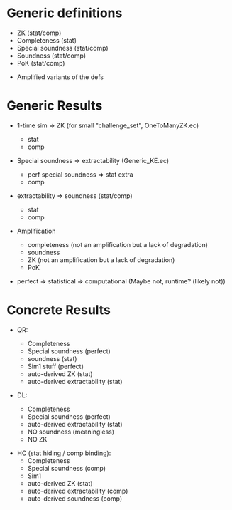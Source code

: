 
Generic definitions
====================

+ ZK (stat/comp)
+ Completeness (stat)
+ Special soundness (stat/comp)
+ Soundness (stat/comp)
+ PoK (stat/comp)


- Amplified variants of the defs

Generic Results
================

+ 1-time sim => ZK   (for small "challenge_set", OneToManyZK.ec)
   + stat
   + comp
 

+ Special soundness => extractability (Generic_KE.ec)
  + perf special soundness => stat extra
  + comp


+ extractability => soundness (stat/comp)
  + stat
  + comp


- Amplification
  - completeness (not an amplification but a lack of degradation)
  - soundness
  - ZK (not an amplification but a lack of degradation)
  - PoK
  

- perfect => statistical => computational (Maybe not, runtime? (likely not))


Concrete Results
================

+ QR:
  + Completeness
  + Special soundness (perfect)
  + soundness (stat)
  + Sim1 stuff (perfect)
  + auto-derived ZK (stat)
  + auto-derived extractability (stat)


+ DL:
  + Completeness
  + Special soundness (perfect)
  + auto-derived extractability (stat)
  + NO soundness (meaningless)
  + NO ZK 


- HC (stat hiding / comp binding):
  + Completeness
  + Special soundness (comp)
  + Sim1 
  + auto-derived ZK (stat)
  + auto-derived extractability (comp)
  + auto-derived soundness (comp)



